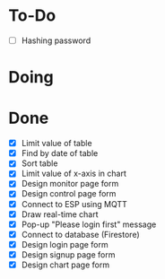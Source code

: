 # To-Do

- [ ] Hashing password

# Doing

# Done

- [x] Limit value of table
- [x] Find by date of table
- [x] Sort table
- [x] Limit value of x-axis in chart
- [x] Design monitor page form
- [x] Design control page form
- [x] Connect to ESP using MQTT
- [x] Draw real-time chart
- [x] Pop-up "Please login first" message
- [x] Connect to database (Firestore)
- [x] Design login page form
- [x] Design signup page form
- [x] Design chart page form
